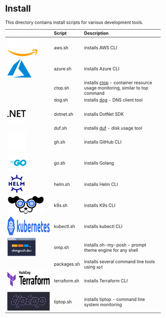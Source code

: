# Install

This directory contains install scripts for various development tools.

|| Script | Description |
|:-|:-------|:------------|
| <a href="https://docs.aws.amazon.com/cli/latest/userguide/getting-started-install.html#cliv2-linux-install" target="_blank"><img alt="AWS CLI" height="60px" src="../img/aws.png"></a> | aws.sh | installs AWS CLI |
| <a href="https://learn.microsoft.com/en-us/cli/azure/install-azure-cli-linux?pivots=apt" target="_blank"><img alt="Azure CLI" height="60px" src="../img/azure.svg"></a> | azure.sh | installs Azure CLI |
|| ctop.sh | installs [ctop](https://github.com/bcicen/ctop/) - container resource usage monitoring, similar to top command |
|| dog.sh | installs [dog](https://github.com/ogham/dog/) - DNS client tool |
| <a href="https://learn.microsoft.com/en-us/dotnet/core/install/linux-ubuntu#register-the-microsoft-package-repository" target="_blank"><img alt="DotNet SDK" height="60px" src="../img/dotnet.png"></a> | dotnet.sh | installs DotNet SDK |
|| duf.sh | installs [duf](https://github.com/muesli/duf) - disk usage tool |
| <a href="https://cli.github.com/" target="_blank"><img alt="GitHub CLI" height="60px" src="../img/github.svg"></a> | gh.sh | installs GitHub CLI |
| <a href="https://go.dev/dl/" target="_blank"><img alt="Golang" height="60px" src="../img/golang.svg"></a> | go.sh | installs Golang |
| <a href="https://helm.sh/docs/intro/install/" target="_blank"><img alt="Helm CLI" height="60px" src="../img/helm.svg"></a> | helm.sh | installs Helm CLI |
| <a href="https://github.com/derailed/k9s" target="_blank"><img alt="k9s" height="60px" src="../img/k9s.png"></a> | k9s.sh | installs K9s CLI |
| <a href="https://kubernetes.io/docs/tasks/tools/install-kubectl-linux/" target="_blank"><img alt="kubectl" height="60px" src="../img/kubernetes.svg"></a> | kubectl.sh | installs kubectl CLI |
| <a href="https://github.com/jandedobbeleer/oh-my-posh" target="_blank"><img alt="omp" height="60px" src="../img/omp.png"></a> | omp.sh | installs oh-my-posh - prompt theme engine for any shell |
|| packages.sh | installs several command line tools using `apt` |
| <a href="https://developer.hashicorp.com/terraform/downloads" target="_blank"><img alt="Terraform CLI" height="60px" src="../img/terraform.svg"></a> | terraform.sh | installs Terraform CLI |
| <a href="https://github.com/nschloe/tiptop" target="_blank"><img alt="tiptop" height="60px" src="../img/tiptop.svg"></a> | tiptop.sh | installs tiptop - command line system monitoring |
